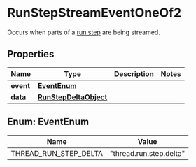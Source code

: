 

# RunStepStreamEventOneOf2

Occurs when parts of a [run step](/docs/api-reference/runs/step-object) are being streamed.

## Properties

| Name | Type | Description | Notes |
|------------ | ------------- | ------------- | -------------|
|**event** | [**EventEnum**](#EventEnum) |  |  |
|**data** | [**RunStepDeltaObject**](RunStepDeltaObject.md) |  |  |



## Enum: EventEnum

| Name | Value |
|---- | -----|
| THREAD_RUN_STEP_DELTA | &quot;thread.run.step.delta&quot; |



